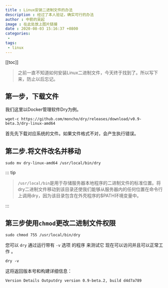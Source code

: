 ```yaml
---
title : Linux安装二进制文件的办法
description : 经过了本人验证，确实可行的办法
author : 中箭的吴起
image : 在此处放上图片链接
date : 2020-08-03 15:16:37 +0800
categories:
 -
tags:
 - linux
---
```

[[toc]]

> 之前一直不知道如何安装Linux二进制文件，今天终于找到了。所以写下来，防止以后忘记。

## 第一步，下载文件

我们这里以Docker管理软件Dry为例。
```shell
wget-c https://github.com/moncho/dry/releases/download/v0.9-beta.3/dry-linux-amd64
```
首先先下载对应系统的文件。如果文件格式不对，会产生执行错误。
 
## 第二步.将文件改名并移动
```shell
sudo mv dry-linux-amd64 /usr/local/bin/dry
```
::: tip
>`/usr/local/bin`是用于存储服务器本地程序的二进制文件的标准位置。将dry二进制文件移动到该目录还使我们能够从服务器内的任何位置在命令行上调用dry，因为该目录包含在外壳程序的$PATH环境变量中。

:::

## 第三步使用`chmod`更改二进制文件权限

```shell
sudo chmod 755 /usr/local/bin/dry
```
您可以 `dry` 通过运行带有 `-v` 选项 的程序 来测试它 现在可以访问并且可以正常工作 。

```
dry -v

```

这将返回版本号和构建详细信息：

```shell
Version Details Outputdry version 0.9-beta.2, build d4d7a789
```
